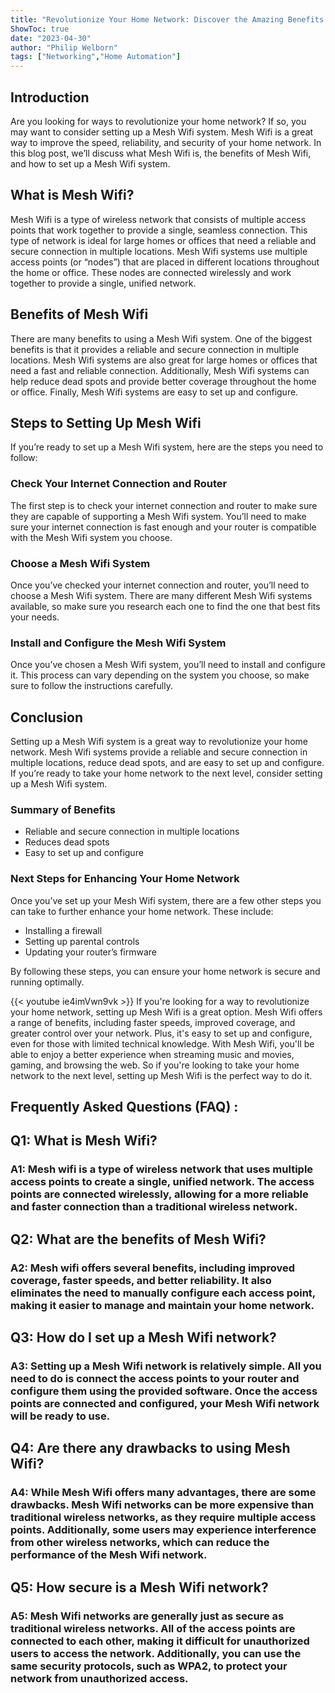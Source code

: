 ```yaml
---
title: "Revolutionize Your Home Network: Discover the Amazing Benefits of Setting Up Mesh Wifi!"
ShowToc: true 
date: "2023-04-30"
author: "Philip Welborn" 
tags: ["Networking","Home Automation"]
---
```

## Introduction

Are you looking for ways to revolutionize your home network? If so, you may want to consider setting up a Mesh Wifi system. Mesh Wifi is a great way to improve the speed, reliability, and security of your home network. In this blog post, we’ll discuss what Mesh Wifi is, the benefits of Mesh Wifi, and how to set up a Mesh Wifi system. 

## What is Mesh Wifi?

Mesh Wifi is a type of wireless network that consists of multiple access points that work together to provide a single, seamless connection. This type of network is ideal for large homes or offices that need a reliable and secure connection in multiple locations. Mesh Wifi systems use multiple access points (or “nodes”) that are placed in different locations throughout the home or office. These nodes are connected wirelessly and work together to provide a single, unified network. 

## Benefits of Mesh Wifi

There are many benefits to using a Mesh Wifi system. One of the biggest benefits is that it provides a reliable and secure connection in multiple locations. Mesh Wifi systems are also great for large homes or offices that need a fast and reliable connection. Additionally, Mesh Wifi systems can help reduce dead spots and provide better coverage throughout the home or office. Finally, Mesh Wifi systems are easy to set up and configure. 

## Steps to Setting Up Mesh Wifi

If you’re ready to set up a Mesh Wifi system, here are the steps you need to follow: 

### Check Your Internet Connection and Router

The first step is to check your internet connection and router to make sure they are capable of supporting a Mesh Wifi system. You’ll need to make sure your internet connection is fast enough and your router is compatible with the Mesh Wifi system you choose. 

### Choose a Mesh Wifi System

Once you’ve checked your internet connection and router, you’ll need to choose a Mesh Wifi system. There are many different Mesh Wifi systems available, so make sure you research each one to find the one that best fits your needs. 

### Install and Configure the Mesh Wifi System

Once you’ve chosen a Mesh Wifi system, you’ll need to install and configure it. This process can vary depending on the system you choose, so make sure to follow the instructions carefully. 

## Conclusion 

Setting up a Mesh Wifi system is a great way to revolutionize your home network. Mesh Wifi systems provide a reliable and secure connection in multiple locations, reduce dead spots, and are easy to set up and configure. If you’re ready to take your home network to the next level, consider setting up a Mesh Wifi system. 

### Summary of Benefits 

- Reliable and secure connection in multiple locations 
- Reduces dead spots 
- Easy to set up and configure 

### Next Steps for Enhancing Your Home Network 

Once you’ve set up your Mesh Wifi system, there are a few other steps you can take to further enhance your home network. These include: 

- Installing a firewall 
- Setting up parental controls 
- Updating your router’s firmware 

By following these steps, you can ensure your home network is secure and running optimally.

{{< youtube ie4imVwn9vk >}} 
If you're looking for a way to revolutionize your home network, setting up Mesh Wifi is a great option. Mesh Wifi offers a range of benefits, including faster speeds, improved coverage, and greater control over your network. Plus, it's easy to set up and configure, even for those with limited technical knowledge. With Mesh Wifi, you'll be able to enjoy a better experience when streaming music and movies, gaming, and browsing the web. So if you're looking to take your home network to the next level, setting up Mesh Wifi is the perfect way to do it.

## Frequently Asked Questions (FAQ) :
<h2>Q1: What is Mesh Wifi?</h2> 

<h3>A1: Mesh wifi is a type of wireless network that uses multiple access points to create a single, unified network. The access points are connected wirelessly, allowing for a more reliable and faster connection than a traditional wireless network. </h3>

<h2>Q2: What are the benefits of Mesh Wifi?</h2>

<h3>A2: Mesh wifi offers several benefits, including improved coverage, faster speeds, and better reliability. It also eliminates the need to manually configure each access point, making it easier to manage and maintain your home network. </h3>

<h2>Q3: How do I set up a Mesh Wifi network?</h2>

<h3>A3: Setting up a Mesh Wifi network is relatively simple. All you need to do is connect the access points to your router and configure them using the provided software. Once the access points are connected and configured, your Mesh Wifi network will be ready to use. </h3>

<h2>Q4: Are there any drawbacks to using Mesh Wifi?</h2>

<h3>A4: While Mesh Wifi offers many advantages, there are some drawbacks. Mesh Wifi networks can be more expensive than traditional wireless networks, as they require multiple access points. Additionally, some users may experience interference from other wireless networks, which can reduce the performance of the Mesh Wifi network. </h3>

<h2>Q5: How secure is a Mesh Wifi network?</h2>

<h3>A5: Mesh Wifi networks are generally just as secure as traditional wireless networks. All of the access points are connected to each other, making it difficult for unauthorized users to access the network. Additionally, you can use the same security protocols, such as WPA2, to protect your network from unauthorized access. </h3>





